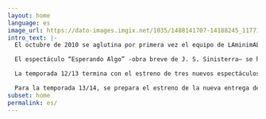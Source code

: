 ```yaml
---
layout: home
language: es
image_url: https://dato-images.imgix.net/1035/1488141707-14188245_1177122615695217_4078761031820233976_o-jpg?ch=DPR%2CWidth&auto=format&w=800
intro_text: |-
  El octubre de 2010 se aglutina por primera vez el equipo de LAminimAL Teatre Sistèmic, de la mano de Daniela De Vecchi en calidad de grupo de investigación teatral en residencia en la Sala Beckett. Desde entonces hasta junio de 2011, LAminimAL realiza laboratorios mensuales en el Obrador Internacional de Dramaturgia de la Sala Beckett que culminan con sesiones abiertas, mediante las cuales se ha podido contrastar con el público asistente el proceso de desarrollo de la poética del grupo.

  El espectáculo “Esperando Algo” -obra breve de J. S. Sinisterra– se ha presentado en varios festivales y muestras de Barcelona como Caldera Obert11, el XII Seminario Académico de Investigación Internacional, dentro del festival Temporada Off en Girona y en 2012 en el Festival Nunoff de Barcelona.

  La temporada 12/13 termina con el estreno de tres nuevos espectáculos de LAminimAL en Barcelona: en marzo estrena “Hacer que suene una flor…a pesar de todo: el suicidio del elefante hipotecado” con textos breves de José Sanchis Sinisterra, espectáculo que inaugura el nuevo espacio Àtic22 del Teatre Tantarantana con un gran éxito de público y crítica. En mayo, en la Sala Beckett estrena “Miércoles”, de Aina Tur, muy bien acogido por el público también. Y cerrando la temporada con otro éxito de taquilla con el estreno de “La Grandeza de ser uno entre tantos”, en la Sala Atrium dentro del ciclo Atrium LAB.

  Para la temporada 13/14, se prepara el estreno de la nueva entrega de “Hacer que suene una flor… A pesar de todo: la supervivencia de las luciérnagas”. El proyecto, que se podrá ver en Fira Tàrrega 2014 del 11 al 14 de Septiembre, ha sido seleccionado para formar parte del programa de Apoyo a la Creación. Está presente, dentro del ciclo IT Emergents, en el festival Grec de Barcelona y en el Festival Temporada Alta de Girona. También se presenta en Madrid, en el Festival Fringe 2014.
subset: home
permalink: es/
---
```


